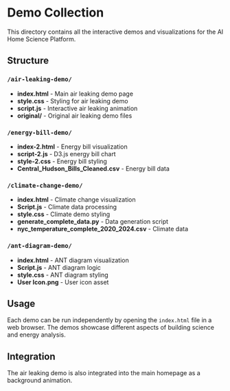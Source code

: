 # Demo Collection

This directory contains all the interactive demos and visualizations for the AI Home Science Platform.

## Structure

### `/air-leaking-demo/`
- **index.html** - Main air leaking demo page
- **style.css** - Styling for air leaking demo
- **script.js** - Interactive air leaking animation
- **original/** - Original air leaking demo files

### `/energy-bill-demo/`
- **index-2.html** - Energy bill visualization
- **script-2.js** - D3.js energy bill chart
- **style-2.css** - Energy bill styling
- **Central_Hudson_Bills_Cleaned.csv** - Energy bill data

### `/climate-change-demo/`
- **index.html** - Climate change visualization
- **Script.js** - Climate data processing
- **style.css** - Climate demo styling
- **generate_complete_data.py** - Data generation script
- **nyc_temperature_complete_2020_2024.csv** - Climate data

### `/ant-diagram-demo/`
- **index.html** - ANT diagram visualization
- **Script.js** - ANT diagram logic
- **style.css** - ANT diagram styling
- **User Icon.png** - User icon asset

## Usage

Each demo can be run independently by opening the `index.html` file in a web browser. The demos showcase different aspects of building science and energy analysis.

## Integration

The air leaking demo is also integrated into the main homepage as a background animation. 